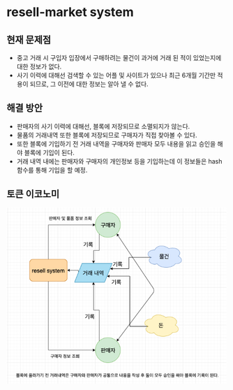 # resell-market system

## 현재 문제점
- 중고 거래 시 구입자 입장에서 구매하려는 물건이 과거에 거래 된 적이 있었는지에 대한 정보가 없다.
- 사기 이력에 대해선 검색할 수 있는 어플 및 사이트가 있으나 최근 6개월 기간만 적용이 되므로, 그 이전에 대한 정보는 알아 낼 수 없다.

## 해결 방안
- 판매자의 사기 이력에 대해선, 블록에 저장되므로 소멸되지가 않는다.
- 물품의 거래내역 또한 블록에 저장되므로 구매자가 직접 찾아볼 수 있다.
- 또한 블록에 기입하기 전 거래 내역을 구매자와 판매자 모두 내용을 읽고 승인을 해야 블록에 기입이 된다.
- 거래 내역 내에는 판매자와 구매자의 개인정보 등을 기입하는데 이 정보들은 hash 함수를 통해 기입을 할 예정.

## 토큰 이코노미
![flow](./image.png)
